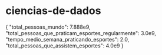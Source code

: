 # ciencias-de-dados

{
    "total_pessoas_mundo": 7.888e9,
    "total_pessoas_que_praticam_esportes_regularmente": 3.0e9,
    "tempo_medio_semana_praticando_esportes": 2.0,
    "total_pessoas_que_assistem_esportes": 4.0e9
}
